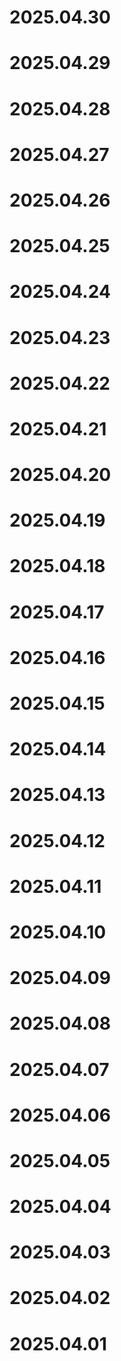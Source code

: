 # 2025.04.30
# 2025.04.29
# 2025.04.28
# 2025.04.27
# 2025.04.26
# 2025.04.25
# 2025.04.24
# 2025.04.23
# 2025.04.22
# 2025.04.21
# 2025.04.20
# 2025.04.19
# 2025.04.18
# 2025.04.17
# 2025.04.16
# 2025.04.15
# 2025.04.14
# 2025.04.13
# 2025.04.12
# 2025.04.11
# 2025.04.10
# 2025.04.09
# 2025.04.08
# 2025.04.07
# 2025.04.06
# 2025.04.05
# 2025.04.04
# 2025.04.03
# 2025.04.02
# 2025.04.01
